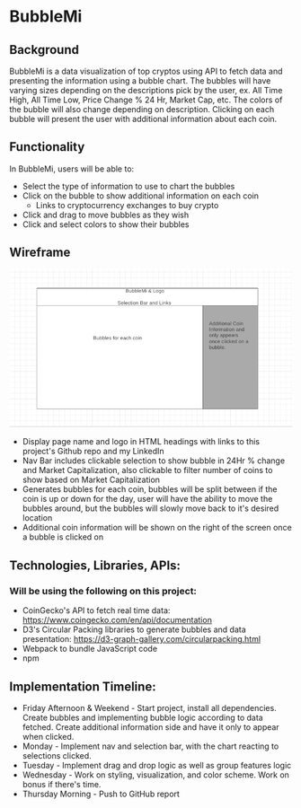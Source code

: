 # BubbleMi

## Background

BubbleMi is a data visualization of top cryptos using API to fetch data and presenting the information using a bubble chart.  The bubbles will have varying sizes depending on the descriptions pick by the user, ex. All Time High, All Time Low, Price Change % 24 Hr, Market Cap, etc.  The colors of the bubble will also change depending on description.  Clicking on each bubble will present the user with additional information about each coin.  

## Functionality

In BubbleMi, users will be able to:

* Select the type of information to use to chart the bubbles
* Click on the bubble to show additional information on each coin
    * Links to cryptocurrency exchanges to buy crypto
* Click and drag to move bubbles as they wish
* Click and select colors to show their bubbles 

## Wireframe

![Wireframe](./assets/wireframe.png)

* Display page name and logo in HTML headings with links to this project's Github repo and my LinkedIn
* Nav Bar includes clickable selection to show bubble in 24Hr % change and Market Capitalization, also clickable to filter number of coins to show based on Market Capitalization
* Generates bubbles for each coin, bubbles will be split between if the coin is up or down for the day, user will have the ability to move the bubbles around, but the bubbles will slowly move back to it's desired location
* Additional coin information will be shown on the right of the screen once a bubble is clicked on

## Technologies, Libraries, APIs:
### Will be using the following on this project: 
* CoinGecko's API to fetch real time data: https://www.coingecko.com/en/api/documentation
* D3's Circular Packing libraries to generate bubbles and data presentation: https://d3-graph-gallery.com/circularpacking.html
* Webpack to bundle JavaScript code
* npm

## Implementation Timeline: 

* Friday Afternoon & Weekend - Start project, install all dependencies.  Create bubbles and implementing bubble logic according to data fetched.  Create additional information side and have it only to appear when clicked.  
* Monday - Implement nav and selection bar, with the chart reacting to selections clicked.  
* Tuesday - Implement drag and drop logic as well as group features logic
* Wednesday - Work on styling, visualization, and color scheme.  Work on bonus if there's time.  
* Thursday Morning - Push to GitHub report

